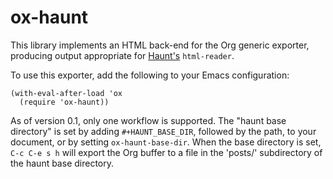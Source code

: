 # ox-haunt

This library implements an HTML back-end for the Org generic exporter, producing
output appropriate for [Haunt's](https://dthompson.us/projects/haunt.html)
`html-reader`.

To use this exporter, add the following to your Emacs configuration:

```elisp
(with-eval-after-load 'ox
  (require 'ox-haunt))
```

As of version 0.1, only one workflow is supported. The "haunt base directory" is
set by adding `#+HAUNT_BASE_DIR`, followed by the path, to your document, or by
setting `ox-haunt-base-dir`. When the base directory is set, `C-c C-e s h` will
export the Org buffer to a file in the 'posts/' subdirectory of the haunt base
directory.
